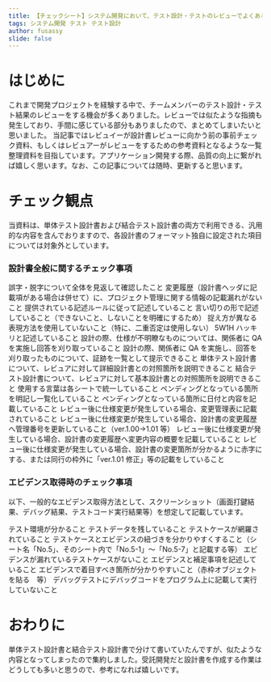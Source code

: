 ```yaml
---
title: 【チェックシート】システム開発において、テスト設計・テストのレビューでよくある指摘観点をまとめる
tags: システム開発 テスト テスト設計
author: fusassy
slide: false
---
```


# はじめに

これまで開発プロジェクトを経験する中で、チームメンバーのテスト設計・テスト結果のレビューをする機会が多くありました。レビューでは似たような指摘も発生しており、手間に感じている部分もありましたので、まとめてしまいたいと思いました。
当記事ではレビュイーが設計書レビューに向かう前の事前チェック資料、もしくはレビュアーがレビューをするための参考資料となるような一覧整理資料を目指しています。アプリケーション開発する際、品質の向上に繋がれば嬉しく思います。なお、この記事については随時、更新すると思います。

# チェック観点

当資料は、単体テスト設計書および結合テスト設計書の両方で利用できる、汎用的な内容を含んでおりますので、各設計書のフォーマット独自に設定された項目については対象外としています。

### 設計書全般に関するチェック事項

誤字・脱字について全体を見返して確認したこと
変更履歴（設計書ヘッダに記載項がある場合は併せて）に、プロジェクト管理に関する情報の記載漏れがないこと
提供されている記述ルールに従って記述していること
言い切りの形で記述していること（できないこと、しないことを明確にするため）
捉え方が異なる表現方法を使用していないこと（特に、二重否定は使用しない）
5W1H ハッキリと記述していること
設計の際、仕様が不明瞭なものについては、関係者に QA を実施し回答を刈り取っていること
設計の際、関係者に QA を実施し、回答を刈り取ったものについて、証跡を一覧として提示できること
単体テスト設計書について、レビュアに対して詳細設計書との対照箇所を説明できること
結合テスト設計書について、レビュアに対して基本設計書との対照箇所を説明できること
使用する言葉は各シートで統一していること
ペンディングとなっている箇所を明記し一覧化していること
ペンディングとなっている箇所に日付と内容を記載していること
レビュー後に仕様変更が発生している場合、変更管理表に記載されていること
レビュー後に仕様変更が発生している場合、設計書の変更履歴へ管理番号を更新していること（ver.1.00→1.01 等）
レビュー後に仕様変更が発生している場合、設計書の変更履歴へ変更内容の概要を記載していること
レビュー後に仕様変更が発生している場合、設計書の変更箇所が分かるように赤字にする、または同行の枠外に「ver.1.01 修正」等の記載をしていること

### エビデンス取得時のチェック事項

以下、一般的なエビデンス取得方法として、スクリーンショット（画面打鍵結果、デバッグ結果、テストコード実行結果等）を想定して記載しています。

テスト環境が分かること
テストデータを残していること
テストケースが網羅されていること
テストケースとエビデンスの紐づきを分かりやすくすること（シート名「No.5」、そのシート内で「No.5-1」～「No.5-7」と記載する等）
エビデンスが漏れているテストケースがないこと
エビデンスと補足事項を記述していること
エビデンスで着目すべき箇所が分かりやすいこと（赤枠オブジェクトを貼る　等）
デバッグテストにデバッグコードをプログラム上に記載して実行していないこと

# おわりに

単体テスト設計書と結合テスト設計書で分けて書いていたんですが、似たような内容となってしまったので集約しました。受託開発だと設計書を作成する作業はどうしても多いと思うので、参考になれば嬉しいです。

